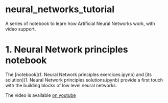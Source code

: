 # neural_networks_tutorial

A series of notebook to learn how Artificial Neural Networks work, with video support.

# 1. Neural Network principles notebook

The [notebook](1. Neural Network principles exercices.ipynb) and [its solution](1. Neural Network principles solutions.ipynb) provide a first touch with the building blocks of low level neural networks.

The video is available [on youtube](https://www.youtube.com/watch?v=XJu-ZzE3sUo)
